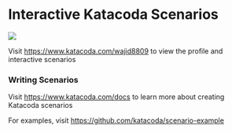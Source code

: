 # Interactive Katacoda Scenarios

[![](http://shields.katacoda.com/katacoda/wajid8809/count.svg)](https://www.katacoda.com/wajid8809 "Get your profile on Katacoda.com")

Visit https://www.katacoda.com/wajid8809 to view the profile and interactive scenarios

### Writing Scenarios
Visit https://www.katacoda.com/docs to learn more about creating Katacoda scenarios

For examples, visit https://github.com/katacoda/scenario-example
